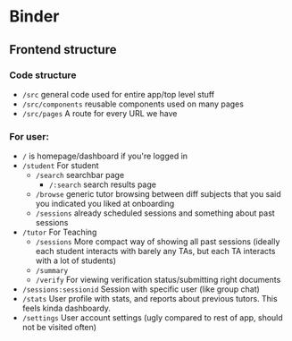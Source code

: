 # Binder

## Frontend structure

### Code structure 

- `/src` general code used for entire app/top level stuff
- `/src/components` reusable components used on many pages
- `/src/pages` A route for every URL we have

### For user:

- `/` is homepage/dashboard if you're logged in
- `/student` For student
  - `/search` searchbar page
    - `/:search` search results page
  - `/browse` generic tutor browsing between diff subjects that you said you indicated you liked at onboarding
  - `/sessions` already scheduled sessions and something about past sessions
- `/tutor` For Teaching
  - `/sessions` More compact way of showing all past sessions (ideally each student interacts with barely any TAs, but each TA interacts with a lot of students)
  - `/summary` 
  - `/verify` For viewing verification status/submitting right documents
- `/sessions:sessionid` Session with specific user (like group chat)
- `/stats` User profile with stats, and reports about previous tutors. This feels kinda dashboardy.
- `/settings` User account settings (ugly compared to rest of app, should not be visited often)
